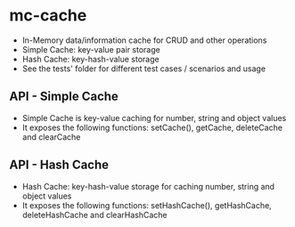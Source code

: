 # mc-cache

- In-Memory data/information cache for CRUD and other operations
- Simple Cache: key-value pair storage
- Hash Cache: key-hash-value storage
- See the tests' folder for different test cases / scenarios and usage

## API - Simple Cache

- Simple Cache is key-value caching for number, string and object values
- It exposes the following functions: setCache(), getCache, deleteCache and clearCache

## API - Hash Cache

- Hash Cache: key-hash-value storage for caching number, string and object values
- It exposes the following functions: setHashCache(), getHashCache, deleteHashCache and clearHashCache
